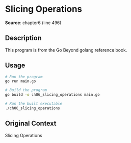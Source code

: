 # Slicing Operations

**Source**: chapter6 (line 496)

## Description

This program is from the Go Beyond golang reference book.

## Usage

```bash
# Run the program
go run main.go

# Build the program
go build -o ch06_slicing_operations main.go

# Run the built executable
./ch06_slicing_operations
```

## Original Context

Slicing Operations
